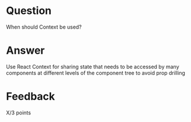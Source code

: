 # Question

When should Context be used?

# Answer

Use React Context for sharing state that needs to be accessed by many components at different levels of the component tree to avoid prop drilling

# Feedback

X/3 points
